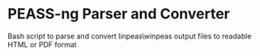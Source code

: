 # PEASS-ng Parser and Converter
Bash script to parse and convert linpeas\winpeas output files to readable HTML or PDF format
